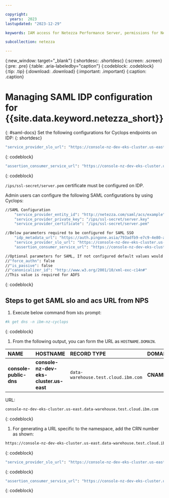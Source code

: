 ```yaml
---

copyright:
  years:  2023
lastupdated: "2023-12-29"

keywords: IAM access for Netezza Performance Server, permissions for Netezza Performance Server, identity and access management for Netezza Performance Server, roles for Netezza Performance Server, actions for Netezza Performance Server, assigning access for Netezza Performance Server

subcollection: netezza

---
```


{:new_window: target="_blank"}
{:shortdesc: .shortdesc}
{:screen: .screen}
{:pre: .pre}
{:table: .aria-labeledby="caption"}
{:codeblock: .codeblock}
{:tip: .tip}
{:download: .download}
{:important: .important}
{:caption: .caption}

# Managing SAML IDP configuration for {{site.data.keyword.netezza_short}}
{: #saml-docs}
Set the following configurations for Cyclops endpoints on IDP:
{: shortdesc}

 ```bash
"service_provider_slo_url": "https://console-nz-dev-eks-cluster.us-east.data-warehouse.test.cloud.ibm.com/#/?crn=<crn_of_namespace>/v1/samlsloresponse"
```
{: codeblock}

 ```bash
"assertion_consumer_service_url": "https://console-nz-dev-eks-cluster.us-east.data-warehouse.test.cloud.ibm.com/#/?crn=<crn_of_namespace>/v1/samlacsendpoint"
```
{: codeblock}

`/ips/ssl-secret/server.pem` certificate must be configured on IDP.

Admin users can configure the following SAML configurations by using Cyclops:

 ```bash
//SAML Configuration 
     "service_provider_entity_id": "http://netezza.com/saml/acs/example" 
     "service_provider_private_key": "/ips/ssl-secret/server.key" 
     "service_provider_certificate": "/ips/ssl-secret/server.pem"

//Below parameters required to be configured for SAML SSO 
     "idp_metadata_url": "https://auth.pingone.asia/793adfb9-e7c9-4e80-a1a2-335f27066ffe/saml20/metadata/caf77459-5b2b-400d-bcb1-7b71f85d25c1" 
     "service_provider_slo_url": "https://console-nz-dev-eks-cluster.us-east.data-warehouse.test.cloud.ibm.com/#/?crn=crn_of_namespace/v1/samlsloresponse" 
     "assertion_consumer_service_url": "https://console-nz-dev-eks-cluster.us-east.data-warehouse.test.cloud.ibm.com/#/?crn=crn_of_namespace/v1/samlacsendpoint" 

//Optional parameters for SAML, If not configured default values would be used 
//"force_authn": false 
//"is_passive": false 
//"canonicalizer_id": "http://www.w3.org/2001/10/xml-exc-c14n#" 
//This value is required for ADFS
```
{: codeblock}

## Steps to get SAML slo and acs URL from NPS

1. Execute below command from `k8s` prompt:

  ```bash
  #k get dns -n ibm-nz-cyclops
  ```
  {: codeblock}

1. From the following output, you can form the URL as `HOSTNAME.DOMAIN`.

  | NAME | HOSTNAME |RECORD TYPE | DOMAIN |
  | :----------- | :----------- | :----------- | :----------- |
  | **console-public-dns** | **console-nz-dev-eks-cluster.us-east** | `data-warehouse.test.cloud.ibm.com` | **CNAME** |

  URL:

   ```bash
   console-nz-dev-eks-cluster.us-east.data-warehouse.test.cloud.ibm.com
   ```
  {: codeblock}

1. For generating a URL specific to the namespace, add the CRN number as shown:

  ```bash
  https://console-nz-dev-eks-cluster.us-east.data-warehouse.test.cloud.ibm.com/#/?crn=<crn_of_namespace>
  ```
  {: codeblock}

  ```bash
  "service_provider_slo_url": "https://console-nz-dev-eks-cluster.us-east.data-warehouse.test.cloud.ibm.com/#/?crn=<crn_of_namespace>/v1/samlsloresponse"
  ```
  {: codeblock}

  ```bash
  "assertion_consumer_service_url": "https://console-nz-dev-eks-cluster.us-east.data-warehouse.test.cloud.ibm.com/#/?crn=<crn_of_namespace>/v1/samlacsendpoint"
  ```
  {: codeblock}
